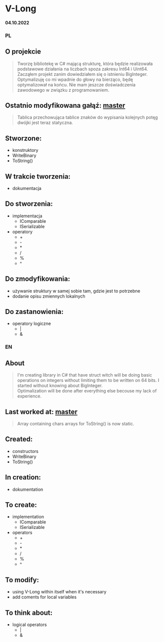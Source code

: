 # V-Long

#### 04.10.2022

### PL
## O projekcie
> Tworzę bibliotekę w C# mającą strukturę, która będzie realizowała podstawowe działania na liczbach spoza zakresu Int64 i Uint64.  
> Zacząłem projekt zanim dowiedziałem się o istnieniu BigInteger.  
> Optymalizuję co mi wpadnie do głowy na bierząco, będę optymalizował na końcu. Nie mam jeszcze doświadczenia zawodowego w związku z programowaniem.
## Ostatnio modyfikowana gałąź: [master](https://github.com/4Maksio/V-Long/tree/master)
> Tablica przechowująca tablice znaków do wypisania kolejnych potęg dwójki jest teraz statyczna.
## Stworzone:
* konstruktory
* WriteBinary
* ToString()
## W trakcie tworzenia:
* dokumentacja
## Do stworzenia:
* implementacja
  * IComparable
  * ISerializable
* operatory
  * \+
  * \-
  * \*
  * /
  * %
  * ^
## Do zmodyfikowania:
* używanie struktury w samej sobie tam, gdzie jest to potrzebne
* dodanie opisu zmiennych lokalnych
## Do zastanowienia:
* operatory logiczne
  * |
  * &
 
### EN
## About
> I'm creating library in C# that have struct witch will be doing basic operations on integers without limiting them to be written on 64 bits.
> I started without knowing about BigInteger.  
> Optimalization will be done after everything else becouse my lack of experience.
## Last worked at: [master](https://github.com/4Maksio/V-Long/tree/master)
> Array containing chars arrays for ToString() is now static.
## Created:
* constructors
* WriteBinary
* ToString()
## In creation:
* dokumentation
## To create:
* implementation
  * IComparable
  * ISerializable
* operators
  * \+
  * \-
  * \*
  * /
  * %
  * ^
## To modify:
* using V-Long within itself when it's necessary
* add coments for local variables
## To think about:
* logical operators
  * |
  * &
